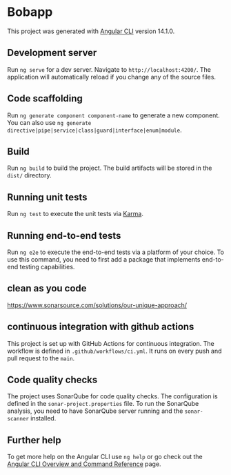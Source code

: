 # Bobapp

This project was generated with [Angular CLI](https://github.com/angular/angular-cli) version 14.1.0.

## Development server

Run `ng serve` for a dev server. Navigate to `http://localhost:4200/`. The application will automatically reload if you change any of the source files.

## Code scaffolding

Run `ng generate component component-name` to generate a new component. You can also use `ng generate directive|pipe|service|class|guard|interface|enum|module`.

## Build

Run `ng build` to build the project. The build artifacts will be stored in the `dist/` directory.

## Running unit tests

Run `ng test` to execute the unit tests via [Karma](https://karma-runner.github.io).

## Running end-to-end tests

Run `ng e2e` to execute the end-to-end tests via a platform of your choice. To use this command, you need to first add a package that implements end-to-end testing capabilities.

## clean as you code
https://www.sonarsource.com/solutions/our-unique-approach/ 

## continuous integration with github actions
This project is set up with GitHub Actions for continuous integration. The workflow is defined in `.github/workflows/ci.yml`.
It runs on every push and pull request to the `main`.
## Code quality checks
The project uses SonarQube for code quality checks. The configuration is defined in the `sonar-project.properties` file.
To run the SonarQube analysis, you need to have SonarQube server running and the `sonar-scanner` installed. 

## Further help

To get more help on the Angular CLI use `ng help` or go check out the [Angular CLI Overview and Command Reference](https://angular.io/cli) page.
